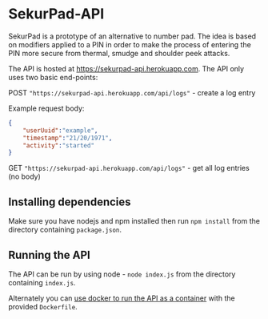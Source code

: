 # SekurPad-API

SekurPad is a prototype of an alternative to number pad. The idea is based on modifiers applied to a PIN in order to make the process of entering the PIN more secure from thermal, smudge and shoulder peek attacks.

The API is hosted at <https://sekurpad-api.herokuapp.com>. The API only uses two basic end-points:

POST `"https://sekurpad-api.herokuapp.com/api/logs"` - create a log entry

Example request body:

```json
{
    "userUuid":"example",
    "timestamp":"21/20/1971",
    "activity":"started"
}
```

GET `"https://sekurpad-api.herokuapp.com/api/logs"` - get all log entries (no body)

## Installing dependencies

Make sure you have nodejs and npm installed then run `npm install` from the directory containing `package.json`.

## Running the API

The API can be run by using node - `node index.js` from the directory containing `index.js`.

Alternately you can [use docker to run the API as a container](https://docs.docker.com/get-started/02_our_app/) with the provided `Dockerfile`.
